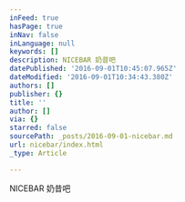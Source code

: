 ```yaml
---
inFeed: true
hasPage: true
inNav: false
inLanguage: null
keywords: []
description: NICEBAR 奶昔吧
datePublished: '2016-09-01T10:45:07.965Z'
dateModified: '2016-09-01T10:34:43.380Z'
authors: []
publisher: {}
title: ''
author: []
via: {}
starred: false
sourcePath: _posts/2016-09-01-nicebar.md
url: nicebar/index.html
_type: Article

---
```

NICEBAR 奶昔吧